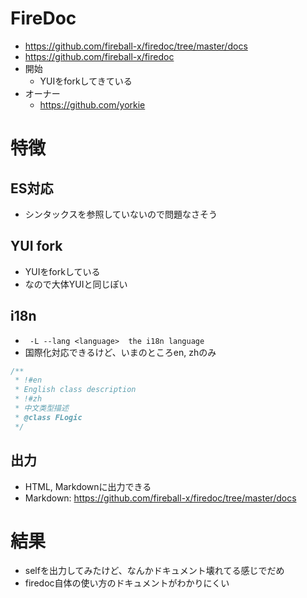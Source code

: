 # FireDoc
- https://github.com/fireball-x/firedoc/tree/master/docs
- https://github.com/fireball-x/firedoc
- 開始
  - YUIをforkしてきている
- オーナー
  - https://github.com/yorkie

# 特徴
## ES対応
- シンタックスを参照していないので問題なさそう

## YUI fork
- YUIをforkしている
- なので大体YUIと同じぽい

## i18n
- `` -L --lang <language>  the i18n language``
- 国際化対応できるけど、いまのところen, zhのみ

```javascript
/**
 * !#en
 * English class description
 * !#zh
 * 中文类型描述
 * @class FLogic
 */
```

## 出力
- HTML, Markdownに出力できる
- Markdown: https://github.com/fireball-x/firedoc/tree/master/docs

# 結果
- selfを出力してみたけど、なんかドキュメント壊れてる感じでだめ
- firedoc自体の使い方のドキュメントがわかりにくい
